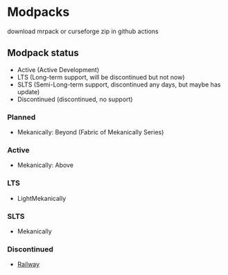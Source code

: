 # Modpacks

download mrpack or curseforge zip in github actions

## Modpack status

- Active (Active Development)
- LTS (Long-term support, will be discontinued but not now)
- SLTS (Semi-Long-term support, discontinued any days, but maybe has update)
- Discontinued (discontinued, no support)

### Planned
- Mekanically: Beyond (Fabric of Mekanically Series)

### Active
- Mekanically: Above

### LTS

- LightMekanically

### SLTS

- Mekanically

### Discontinued

- [Railway](https://github.com/MisileLab/h3/tree/9dc0ddc53464b505f99ddfc7af548cf1ba9b4cdb)
